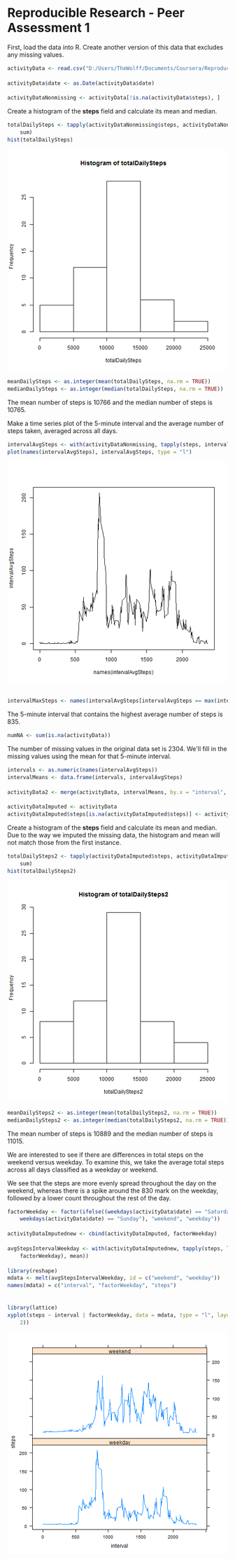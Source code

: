 Reproducible Research - Peer Assessment 1
========================================================

First, load the data into R.  Create another version of this data that excludes any missing values.

```r
activityData <- read.csv("D:/Users/TheWolff/Documents/Coursera/Reproducible Research/repdata-data-activity/activity.csv")

activityData$date <- as.Date(activityData$date)

activityDataNonmissing <- activityData[!is.na(activityData$steps), ]
```


Create a histogram of the **steps** field and calculate its mean and median.


```r
totalDailySteps <- tapply(activityDataNonmissing$steps, activityDataNonmissing$date, 
    sum)
hist(totalDailySteps)
```

![plot of chunk stepSummary](figure/stepSummary.png) 



```r
meanDailySteps <- as.integer(mean(totalDailySteps, na.rm = TRUE))
medianDailySteps <- as.integer(median(totalDailySteps, na.rm = TRUE))
```


The mean number of steps is 10766 and the median number of steps is 10765.

Make a time series plot of the 5-minute interval and the average number of steps taken, averaged across all days.


```r
intervalAvgSteps <- with(activityDataNonmissing, tapply(steps, interval, mean))
plot(names(intervalAvgSteps), intervalAvgSteps, type = "l")
```

![plot of chunk avgDailyActivityPattern](figure/avgDailyActivityPattern.png) 

```r

intervalMaxSteps <- names(intervalAvgSteps[intervalAvgSteps == max(intervalAvgSteps)])
```


The 5-minute interval that contains the highest average number of steps is 835.


```r
numNA <- sum(is.na(activityData))
```


The number of missing values in the original data set is 2304.  We'll fill in the missing values using the mean for that 5-minute interval.


```r
intervals <- as.numeric(names(intervalAvgSteps))
intervalMeans <- data.frame(intervals, intervalAvgSteps)

activityData2 <- merge(activityData, intervalMeans, by.x = "interval", by.y = "intervals")

activityDataImputed <- activityData
activityDataImputed$steps[is.na(activityDataImputed$steps)] <- activityData2$intervalAvgSteps[is.na(activityDataImputed$steps)]
```


Create a histogram of the **steps** field and calculate its mean and median.  Due to the way we imputed the missing data, the histogram and mean will not match those from the first instance.


```r
totalDailySteps2 <- tapply(activityDataImputed$steps, activityDataImputed$date, 
    sum)
hist(totalDailySteps2)
```

![plot of chunk stepSummary2](figure/stepSummary2.png) 



```r
meanDailySteps2 <- as.integer(mean(totalDailySteps2, na.rm = TRUE))
medianDailySteps2 <- as.integer(median(totalDailySteps2, na.rm = TRUE))
```


The mean number of steps is 10889 and the median number of steps is 11015.

We are interested to see if there are differences in total steps on the weekend versus weekday.  To examine this, we take the average total steps across all days classified as a weekday or weekend.

We see that the steps are more evenly spread throughout the day on the weekend, whereas there is a spike around the 830 mark on the weekday, followed by a lower count throughout the rest of the day.


```r
factorWeekday <- factor(ifelse((weekdays(activityData$date) == "Saturday" | 
    weekdays(activityData$date) == "Sunday"), "weekend", "weekday"))

activityDataImputednew <- cbind(activityDataImputed, factorWeekday)

avgStepsIntervalWeekday <- with(activityDataImputednew, tapply(steps, list(interval, 
    factorWeekday), mean))

library(reshape)
mdata <- melt(avgStepsIntervalWeekday, id = c("weekend", "weekday"))
names(mdata) = c("interval", "factorWeekday", "steps")


library(lattice)
xyplot(steps ~ interval | factorWeekday, data = mdata, type = "l", layout = c(1, 
    2))
```

![plot of chunk weekdayfactoravg](figure/weekdayfactoravg.png) 



